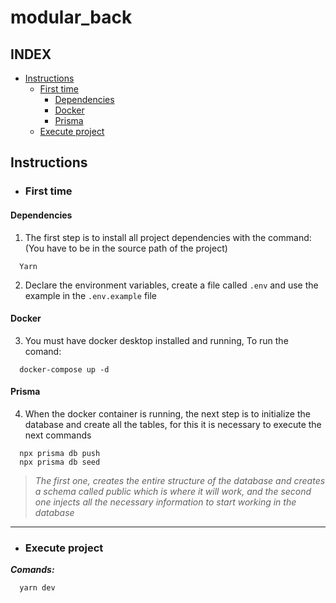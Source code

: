 # modular_back

## INDEX
- [Instructions](#instructions)
  - [First time](#first-time)
    - [Dependencies](#dependencies)
    - [Docker](#docker)
    - [Prisma](#prisma)
  - [Execute project](#execute-project)


## Instructions

 * ### First time
#### Dependencies
1. The first step is to install all project dependencies with the command: (You have to be in the source path of the project)
~~~
  Yarn
~~~
2. Declare the environment variables, create a file called ```.env``` and use the example in the ```.env.example``` file
#### Docker  
3. You must have docker desktop installed and running, To run the comand:
~~~
  docker-compose up -d
~~~
#### Prisma
4. When the docker container is running, the next step is to initialize the database and create all the tables, for this it is necessary to execute the next commands
~~~
  npx prisma db push
  npx prisma db seed
~~~
>  _The first one, creates the entire structure of the database and creates a schema called public which is where it will work, and the second one injects all the necessary information to start working in the database_ 

---

 * ### Execute project
***Comands:***
~~~
  yarn dev
~~~
